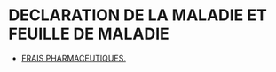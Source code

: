 # DECLARATION DE LA MALADIE ET FEUILLE DE MALADIE

- [FRAIS PHARMACEUTIQUES.](frais-pharmaceutiques)
